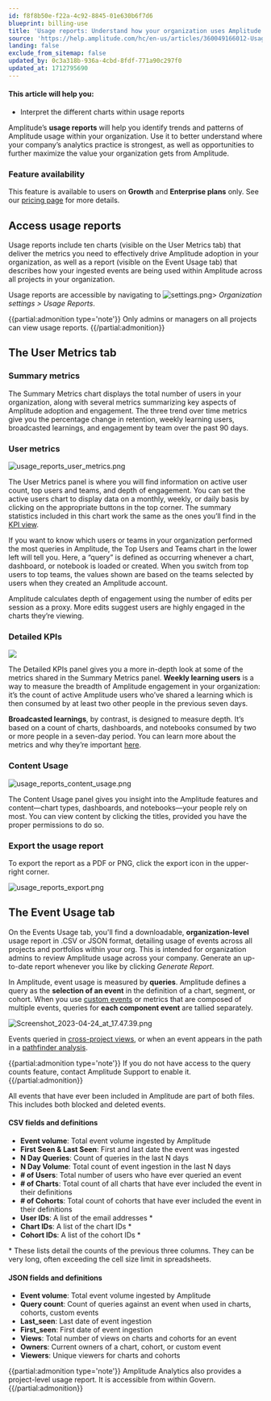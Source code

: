 ```yaml
---
id: f8f8b50e-f22a-4c92-8845-01e630b6f7d6
blueprint: billing-use
title: 'Usage reports: Understand how your organization uses Amplitude'
source: 'https://help.amplitude.com/hc/en-us/articles/360049166012-Usage-reports-Understand-how-your-organization-uses-Amplitude'
landing: false
exclude_from_sitemap: false
updated_by: 0c3a318b-936a-4cbd-8fdf-771a90c297f0
updated_at: 1712795690
---
```

#### This article will help you:

* Interpret the different charts within usage reports

Amplitude’s **usage reports** will help you identify trends and patterns of Amplitude usage within your organization. Use it to better understand where your company’s analytics practice is strongest, as well as opportunities to further maximize the value your organization gets from Amplitude. 

### Feature availability

This feature is available to users on **Growth** and **Enterprise plans** only. See our [pricing page](https://amplitude.com/pricing) for more details.

## Access usage reports

Usage reports include ten charts (visible on the User Metrics tab) that deliver the metrics you need to effectively drive Amplitude adoption in your organization, as well as a report (visible on the Event Usage tab) that describes how your ingested events are being used within Amplitude across all projects in your organization.

Usage reports are accessible by navigating to ![settings.png](/output/img/billing-use/settings-png.png)> *Organization settings >* *Usage Reports*.

{{partial:admonition type='note'}}
 Only admins or managers on all projects can view usage reports.
{{/partial:admonition}}

## The User Metrics tab

### Summary metrics

The Summary Metrics chart displays the total number of users in your organization, along with several metrics summarizing key aspects of Amplitude adoption and engagement. The three trend over time metrics give you the percentage change in retention, weekly learning users, broadcasted learnings, and engagement by team over the past 90 days.

### User metrics

![usage_reports_user_metrics.png](/output/img/billing-use/usage-reports-user-metrics-png.png)

The User Metrics panel is where you will find information on active user count, top users and teams, and depth of engagement. You can set the active users chart to display data on a monthly, weekly, or daily basis by clicking on the appropriate buttons in the top corner. The summary statistics included in this chart work the same as the ones you’ll find in the [KPI view](#h_01ES43BE6YJMSD6KZTR7XH7ZN0). 

If you want to know which users or teams in your organization performed the most queries in Amplitude, the Top Users and Teams chart in the lower left will tell you. Here, a “query” is defined as occurring whenever a chart, dashboard, or notebook is loaded or created. When you switch from top users to top teams, the values shown are based on the teams selected by users when they created an Amplitude account. 

Amplitude calculates depth of engagement using the number of edits per session as a proxy. More edits suggest users are highly engaged in the charts they’re viewing.

### Detailed KPIs

![](statamic://asset::help_center_conversions::billing-use/usage-reports-detailed-kpis-png.png)

The Detailed KPIs panel gives you a more in-depth look at some of the metrics shared in the Summary Metrics panel. **Weekly learning users** is a way to measure the breadth of Amplitude engagement in your organization: it’s the count of active Amplitude users who’ve shared a learning which is then consumed by at least two other people in the previous seven days. 

**Broadcasted learnings**, by contrast, is designed to measure depth. It’s based on a count of charts, dashboards, and notebooks consumed by two or more people in a seven-day period. You can learn more about the metrics and why they’re important [here](https://amplitude.com/north-star/amplitudes-north-star-metric-and-inputs).

### Content Usage

![usage_reports_content_usage.png](/output/img/billing-use/usage-reports-content-usage-png.png)  

The Content Usage panel gives you insight into the Amplitude features and content—chart types, dashboards, and notebooks—your people rely on most. You can view content by clicking the titles, provided you have the proper permissions to do so.

### Export the usage report

To export the report as a PDF or PNG, click the export icon in the upper-right corner.

![usage_reports_export.png](/output/img/billing-use/usage-reports-export-png.png)

## The Event Usage tab

On the Events Usage tab, you'll find a downloadable, **organization-level** usage report in .CSV or JSON format, detailing usage of events across all projects and portfolios within your org. This is intended for organization admins to review Amplitude usage across your company. Generate an up-to-date report whenever you like by clicking *Generate Report*.

In Amplitude, event usage is measured by **queries**. Amplitude defines a query as the **selection of an event** in the definition of a chart, segment, or cohort. When you use [custom events](/analytics/charts/event-segmentation/event-segmentation-in-line-events) or metrics that are composed of multiple events, queries for **each component event** are tallied separately.

![Screenshot_2023-04-24_at_17.47.39.png](/output/img/billing-use/screenshot-2023-04-24-at-17-47-39-png.png)

Events queried in [cross-project views](/analytics/user-data-lookup), or when an event appears in the path in a [pathfinder analysis](/analytics/charts/journeys/journeys-understand-paths).

{{partial:admonition type='note'}}
If you do not have access to the query counts feature, contact Amplitude Support to enable it.
{{/partial:admonition}}

All events that have ever been included in Amplitude are part of both files. This includes both blocked and deleted events.

#### CSV fields and definitions

* **Event volume**: Total event volume ingested by Amplitude
* **First Seen & Last Seen**: First and last date the event was ingested
* **N Day Queries**: Count of queries in the last N days
* **N Day Volume**: Total count of event ingestion in the last N days
* **# of Users**: Total number of users who have ever queried an event
* **# of Charts**: Total count of all charts that have ever included the event in their definitions
* **# of Cohorts**: Total count of cohorts that have ever included the event in their definitions
* **User IDs**: A list of the email addresses \*
* **Chart IDs**: A list of the chart IDs \*
* **Cohort IDs**: A list of the cohort IDs \*

\* These lists detail the counts of the previous three columns. They can be very long, often exceeding the cell size limit in spreadsheets.

#### JSON fields and definitions

* **Event volume**: Total event volume ingested by Amplitude
* **Query count**: Count of queries against an event when used in charts, cohorts, custom events
* **Last\_seen**: Last date of event ingestion
* **First\_seen**: First date of event ingestion
* **Views**: Total number of views on charts and cohorts for an event
* **Owners**: Current owners of a chart, cohort, or custom event
* **Viewers**: Unique viewers for charts and cohorts

{{partial:admonition type='note'}}
Amplitude Analytics also provides a project-level usage report. It is accessible from within Govern.
{{/partial:admonition}}